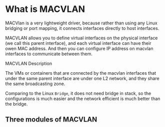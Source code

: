 # What is MACVLAN

MACVlan is a very lightweight driver, because rather than using any Linux bridging or port mapping, it connects interfaces directly to host interfaces.

MACVLAN allows you to define virtual interfaces on the physical interface (we call this parent interface), and each virtual interface can have their owen MAC address. And then you can configure IP address on macvlan interfaces to communicate between them.

MACVLAN Description

The VMs or containers that are connected by the macvlan interfaces that under the same parent interface are under one L2 network, and they share the same broadcasting zone.

Comparing to the Linux `Bridge`, it does not need bridge in stack, so the configurations is much easier and the network efficient is much better than the bridge.

## Three modules of MACVLAN

